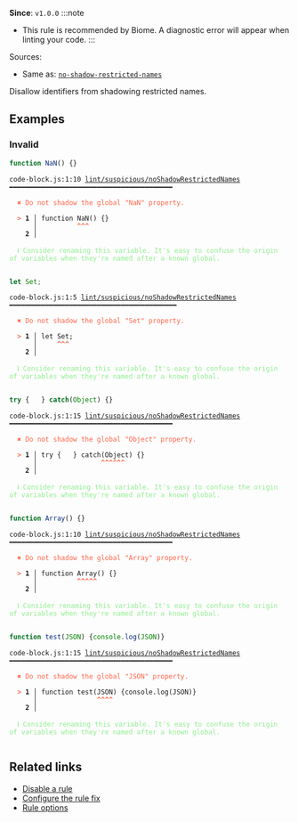 **Since**: `v1.0.0`
:::note
- This rule is recommended by Biome. A diagnostic error will appear when linting your code.
:::

Sources: 
- Same as: <a href="https://eslint.org/docs/latest/rules/no-shadow-restricted-names" target="_blank"><code>no-shadow-restricted-names</code></a>

Disallow identifiers from shadowing restricted names.

## Examples

### Invalid

```js
function NaN() {}
```

<pre class="language-text"><code class="language-text">code-block.js:1:10 <a href="https://biomejs.dev/linter/rules/no-shadow-restricted-names">lint/suspicious/noShadowRestrictedNames</a> ━━━━━━━━━━━━━━━━━━━━━━━━━━━━━━━━━━━━━━━━━<br /><br /><strong><span style="color: Tomato;">  </span></strong><strong><span style="color: Tomato;">✖</span></strong> <span style="color: Tomato;">Do not shadow the global &quot;NaN&quot; property.</span><br />  <br /><strong><span style="color: Tomato;">  </span></strong><strong><span style="color: Tomato;">&gt;</span></strong> <strong>1 │ </strong>function NaN() {}<br />   <strong>   │ </strong>         <strong><span style="color: Tomato;">^</span></strong><strong><span style="color: Tomato;">^</span></strong><strong><span style="color: Tomato;">^</span></strong><br />    <strong>2 │ </strong><br />  <br /><strong><span style="color: lightgreen;">  </span></strong><strong><span style="color: lightgreen;">ℹ</span></strong> <span style="color: lightgreen;">Consider renaming this variable. It's easy to confuse the origin of variables when they're named after a known global.</span><br />  <br /></code></pre>

```js
let Set;
```

<pre class="language-text"><code class="language-text">code-block.js:1:5 <a href="https://biomejs.dev/linter/rules/no-shadow-restricted-names">lint/suspicious/noShadowRestrictedNames</a> ━━━━━━━━━━━━━━━━━━━━━━━━━━━━━━━━━━━━━━━━━━<br /><br /><strong><span style="color: Tomato;">  </span></strong><strong><span style="color: Tomato;">✖</span></strong> <span style="color: Tomato;">Do not shadow the global &quot;Set&quot; property.</span><br />  <br /><strong><span style="color: Tomato;">  </span></strong><strong><span style="color: Tomato;">&gt;</span></strong> <strong>1 │ </strong>let Set;<br />   <strong>   │ </strong>    <strong><span style="color: Tomato;">^</span></strong><strong><span style="color: Tomato;">^</span></strong><strong><span style="color: Tomato;">^</span></strong><br />    <strong>2 │ </strong><br />  <br /><strong><span style="color: lightgreen;">  </span></strong><strong><span style="color: lightgreen;">ℹ</span></strong> <span style="color: lightgreen;">Consider renaming this variable. It's easy to confuse the origin of variables when they're named after a known global.</span><br />  <br /></code></pre>

```js
try {	} catch(Object) {}
```

<pre class="language-text"><code class="language-text">code-block.js:1:15 <a href="https://biomejs.dev/linter/rules/no-shadow-restricted-names">lint/suspicious/noShadowRestrictedNames</a> ━━━━━━━━━━━━━━━━━━━━━━━━━━━━━━━━━━━━━━━━━<br /><br /><strong><span style="color: Tomato;">  </span></strong><strong><span style="color: Tomato;">✖</span></strong> <span style="color: Tomato;">Do not shadow the global &quot;Object&quot; property.</span><br />  <br /><strong><span style="color: Tomato;">  </span></strong><strong><span style="color: Tomato;">&gt;</span></strong> <strong>1 │ </strong>try {	} catch(Object) {}<br />   <strong>   │ </strong>     	        <strong><span style="color: Tomato;">^</span></strong><strong><span style="color: Tomato;">^</span></strong><strong><span style="color: Tomato;">^</span></strong><strong><span style="color: Tomato;">^</span></strong><strong><span style="color: Tomato;">^</span></strong><strong><span style="color: Tomato;">^</span></strong><br />    <strong>2 │ </strong><br />  <br /><strong><span style="color: lightgreen;">  </span></strong><strong><span style="color: lightgreen;">ℹ</span></strong> <span style="color: lightgreen;">Consider renaming this variable. It's easy to confuse the origin of variables when they're named after a known global.</span><br />  <br /></code></pre>

```js
function Array() {}
```

<pre class="language-text"><code class="language-text">code-block.js:1:10 <a href="https://biomejs.dev/linter/rules/no-shadow-restricted-names">lint/suspicious/noShadowRestrictedNames</a> ━━━━━━━━━━━━━━━━━━━━━━━━━━━━━━━━━━━━━━━━━<br /><br /><strong><span style="color: Tomato;">  </span></strong><strong><span style="color: Tomato;">✖</span></strong> <span style="color: Tomato;">Do not shadow the global &quot;Array&quot; property.</span><br />  <br /><strong><span style="color: Tomato;">  </span></strong><strong><span style="color: Tomato;">&gt;</span></strong> <strong>1 │ </strong>function Array() {}<br />   <strong>   │ </strong>         <strong><span style="color: Tomato;">^</span></strong><strong><span style="color: Tomato;">^</span></strong><strong><span style="color: Tomato;">^</span></strong><strong><span style="color: Tomato;">^</span></strong><strong><span style="color: Tomato;">^</span></strong><br />    <strong>2 │ </strong><br />  <br /><strong><span style="color: lightgreen;">  </span></strong><strong><span style="color: lightgreen;">ℹ</span></strong> <span style="color: lightgreen;">Consider renaming this variable. It's easy to confuse the origin of variables when they're named after a known global.</span><br />  <br /></code></pre>

```js
function test(JSON) {console.log(JSON)}
```

<pre class="language-text"><code class="language-text">code-block.js:1:15 <a href="https://biomejs.dev/linter/rules/no-shadow-restricted-names">lint/suspicious/noShadowRestrictedNames</a> ━━━━━━━━━━━━━━━━━━━━━━━━━━━━━━━━━━━━━━━━━<br /><br /><strong><span style="color: Tomato;">  </span></strong><strong><span style="color: Tomato;">✖</span></strong> <span style="color: Tomato;">Do not shadow the global &quot;JSON&quot; property.</span><br />  <br /><strong><span style="color: Tomato;">  </span></strong><strong><span style="color: Tomato;">&gt;</span></strong> <strong>1 │ </strong>function test(JSON) {console.log(JSON)}<br />   <strong>   │ </strong>              <strong><span style="color: Tomato;">^</span></strong><strong><span style="color: Tomato;">^</span></strong><strong><span style="color: Tomato;">^</span></strong><strong><span style="color: Tomato;">^</span></strong><br />    <strong>2 │ </strong><br />  <br /><strong><span style="color: lightgreen;">  </span></strong><strong><span style="color: lightgreen;">ℹ</span></strong> <span style="color: lightgreen;">Consider renaming this variable. It's easy to confuse the origin of variables when they're named after a known global.</span><br />  <br /></code></pre>

## Related links

- [Disable a rule](/linter/#disable-a-lint-rule)
- [Configure the rule fix](/linter#configure-the-rule-fix)
- [Rule options](/linter/#rule-options)
